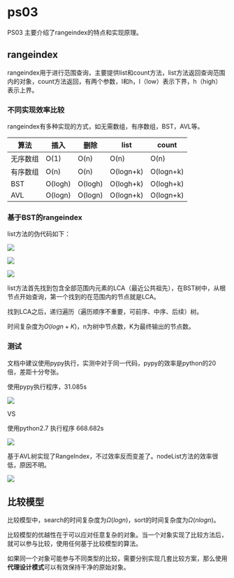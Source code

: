 # ps03
PS03 主要介绍了rangeindex的特点和实现原理。
## rangeindex
rangeindex用于进行范围查询，主要提供list和count方法，list方法返回查询范围内的对象，count方法返回，有两个参数，l和h，l（low）表示下界，h（high）表示上界。

### 不同实现效率比较
rangeindex有多种实现的方式，如无需数组，有序数组，BST，AVL等。

| 算法     | 插入    | 删除    | list      | count     |
| -------- | ------- | ------- | --------- | --------- |
| 无序数组 | O(1)    | O(n)    | O(n)      | O(n)      |
| 有序数组 | O(n)    | O(n)    | O(logn+k) | O(logn+k) |
| BST      | O(logh) | O(logh) | O(logh+k) | O(logh+k) |
| AVL      | O(logn) | O(logn) | O(logn+k) | O(logn+k) | 

### 基于BST的rangeindex

list方法的伪代码如下：

![](https://zhang113751picgo.oss-cn-hangzhou.aliyuncs.com/img/20220221114344.png)

![](https://zhang113751picgo.oss-cn-hangzhou.aliyuncs.com/img/20220221114354.png)

![](https://zhang113751picgo.oss-cn-hangzhou.aliyuncs.com/img/20220221114405.png)

list方法首先找到包含全部范围内元素的LCA（最近公共祖先），在BST树中，从根节点开始查询，第一个找到的在范围内的节点就是LCA。

找到LCA之后，递归遍历（遍历顺序不重要，可前序、中序、后续）树。

时间复杂度为$O(logn + K)$，n为树中节点数，K为最终输出的节点数。

### 测试
文档中建议使用pypy执行，实测中对于同一代码，pypy的效率是python的20倍，差距十分夸张。

使用pypy执行程序，31.085s

![](https://zhang113751picgo.oss-cn-hangzhou.aliyuncs.com/img/20220220163618.png)

VS

使用python2.7 执行程序 668.682s

![](https://zhang113751picgo.oss-cn-hangzhou.aliyuncs.com/img/20220220163720.png)

基于AVL树实现了RangeIndex，不过效率反而变差了。nodeList方法的效率很低，原因不明。

![](https://zhang113751picgo.oss-cn-hangzhou.aliyuncs.com/img/20220221110237.png)

## 比较模型
比较模型中，search的时间复杂度为$Ω(logn)$，sort的时间复杂度为$Ω(nlogn)$。

比较模型的优越性在于可以应对任意复杂的对象。当一个对象实现了比较方法后，就可以参与比较，使用任何基于比较模型的算法。

如果同一个对象可能参与不同类型的比较，需要分别实现几套比较方案，那么使用**代理设计模式**可以有效保持干净的原始对象。